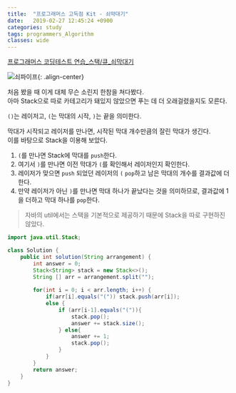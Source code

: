 ```yaml
---
title:  "프로그래머스 고득점 Kit - 쇠막대기"
date:   2019-02-27 12:45:24 +0900
categories: study
tags: programmers_Algorithm
classes: wide
---
```


[프로그래머스 코딩테스트 연습_스택/큐_쇠막대기](https://programmers.co.kr/learn/courses/30/lessons/42585)

![쇠파이프](https://grepp-programmers.s3.amazonaws.com/files/ybm/dbd166625b/d3ae656b-bb7b-421c-9f74-fa9ea800b860.png){: .align-center}

처음 봤을 때 이게 대체 무슨 소린지 한참을 쳐다봤다.  
아마 Stack으로 따로 카테고리가 돼있지 않았으면 푸는 데 더 오래걸렸을지도 모른다.  

`()`는 레이저고, `(`는 막대의 시작, `)`는 끝을 의미한다.  
  
막대가 시작되고 레이저를 만나면, 시작된 막대 개수만큼의 잘린 막대가 생긴다.  
이를 바탕으로 Stack을 이용해 보았다.  

1. `(`를 만나면 Stack에 막대를 `push`한다.  
2. 여기서 `)`를 만나면 이전 막대가 `(`를 확인해서 레이저인지 확인한다.  
3. 레이저가 맞으면 `push` 되었던 레이저의 `(` `pop`하고 남은 막대의 개수를 결과값에 더한다.  
4. 만약 레이저가 아닌 `)`를 만나면 막대 하나가 끝났다는 것을 의미하므로, 결과값에 1을 더하고 막대 하나를 `pop`한다.  

> 자바의 util에서는 스택을 기본적으로 제공하기 때문에 Stack을 따로 구현하진 않았다.

```java
import java.util.Stack;

class Solution {
    public int solution(String arrangement) {
        int answer = 0;
        Stack<String> stack = new Stack<>();
		String [] arr = arrangement.split("");
        
		for(int i = 0; i < arr.length; i++) {
			if(arr[i].equals("(")) stack.push(arr[i]);
		    else {
                if (arr[i-1].equals("(")){
                    stack.pop();
                    answer += stack.size();
                } else{
                    answer += 1;
                    stack.pop();
                }
            }
        }
        return answer;
    }
}
```